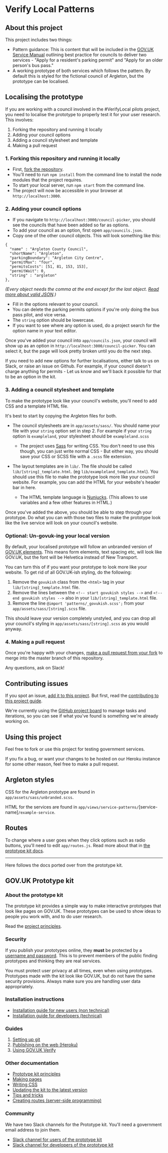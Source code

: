 # Verify Local Patterns

## About this project

This project includes two things:

  - Pattern guidance: This is content that will be included in the [GOV.UK Service Manual](https://gov.uk/service-manual) outlining best practice for councils to deliver two services - "Apply for a resident's parking permit" and "Apply for an older person's bus pass."
  - A working prototype of both services which follows the pattern. By default this is styled for the fictional council of Argleton, but the prototype can be localised.

## Localising the prototype

If you are working with a council involved in the #VerifyLocal pilots project, you need to localise the prototype to properly test it for your user research. This involves:

 1. Forking the repository and running it locally
 2. Adding your council options
 3. Adding a council stylesheet and template
 4. Making a pull request

### 1. Forking this repository and running it locally

 - First, [fork the repository](https://help.github.com/articles/fork-a-repo/).
 - You'll need to run `npm install` from the command line to install the node modules that the project requires.
 - To start your local server, run `npm start` from the command line.
 - The project will now be accessible in your browser at `http://localhost:3000`.

### 2. Adding your council options

 - If you navigate to `http://localhost:3000/council-picker`, you should see the councils that have been added so far as options.
 - To add your council as an option, first open `app/councils.json`.
 - Copy one of the other council objects. This will look something like this:

 ```
 {
   "name" : "Argleton County Council",
   "shortName": "Argleton",
   "parkingBoundary": "Argleton City Centre",
   "permitMax": "four",
   "permitsCosts": [51, 81, 153, 153],
   "permitWait": 0,
   "string" : "argleton"
 },
 ```
 *(Every object needs the comma at the end except for the last object. [Read more about valid JSON](https://en.wikipedia.org/wiki/JSON#Example).)*

 - Fill in the options relevant to your council.
 - You can delete the parking permits options if you're only doing the bus pass pilot, and vice versa.
 - The `string` option should be lowercase.
 - If you want to see where any option is used, do a project search for the option name in your text editor.

Once you've added your council into `app/councils.json`, your council will show up as an option in `http://localhost:3000/council-picker`. You can select it, but the page will look pretty broken until you do the next step.

If you need to add new options for further localisations, either talk to us on Slack, or raise an issue on Github. For example, if your council doesn't charge anything for permits - Let us know and we'll back it possible for that to be an option in the kit.

### 3. Adding a council stylesheet and template

To make the prototype look like your council's website, you'll need to add CSS and a template HTML file.

It's best to start by copying the Argleton files for both.

 - The council stylesheets are in `app/assets/sass/`. You should name your file with your `string` option set in step 2. For example if your `string` option is `exampleland`, your stylesheet should be `exampleland.scss`
   - The project uses [Sass](http://sass-lang.com/) for writing CSS. You don't need to use this though, you can just write normal CSS - But either way, you should save your CSS or SCSS file with a `.scss` file extension.

 - The layout templates are in `lib/`. The file should be called `lib/[string]_template.html`. (eg `lib/exampleland_template.html`). You should use this file to make the prototype look more like your council website. For example, you can add the HTML for your website's header bar in here.
   - The HTML template language is [Nunjucks](https://mozilla.github.io/nunjucks/). (This allows to use variables and a few other features in HTML.)

Once you've added the above, you should be able to step through your prototype. Do what you can with those two files to make the prototype look like the live service will look on your council's website.

### Optional: Un-govuk-ing your local version

By default, your localised prototype will follow an unbranded version of [GOV.UK elements](http://govuk-elements.herokuapp.com/). This means form elements, text spacing etc, will look like GOV.UK, but the font will be Helvetica instead of New Transport.

You can turn this of if you want your prototype to look more like your website. To get rid of all GOV.UK-ish styling, do the following:

 1. Remove the `govukish` class from the `<html>` tag in your `lib/[string]_template.html` file.
 2. Remove the lines between the `<!-- start govukish styles -->` and `<!-- end govukish styles -->` also in your `lib/[string]_template.html` file.
 3. Remove the line `@import 'patterns/_govukish.scss';` from your `app/assets/sass/[string].scss` file.

This should leave your version completely unstyled, and you can drop all your council's styling in `app/assets/sass/[string].scss` as you would anyway.

### 4. Making a pull request

Once you're happy with your changes, [make a pull request from your fork](https://help.github.com/articles/creating-a-pull-request-from-a-fork/) to merge into the master branch of this repository.

Any questions, ask on Slack!


## Contributing issues

If you spot an issue, [add it to this project](https://github.com/alphagov/verify-local-patterns/issues/new). But first, read the [contributing to this project guide](https://github.com/alphagov/verify-local-patterns/blob/master/CONTRIBUTING.md).

We're currently using the [GitHub project board](https://github.com/alphagov/verify-local-patterns/projects/1) to manage tasks and iterations, so you can see if what you've found is something we're already working on.

## Using this project

Feel free to fork or use this project for testing government services.

If you fix a bug, or want your changes to be hosted on our Heroku instance for some other reason, feel free to make a pull request.

## Argleton styles

CSS for the Argleton prototype are found in `app/assets/sass/unbranded.scss`.

HTML for the services are found in `app/views/service-patterns/`[service-name]`/example-service`.

## Routes

To change where a user goes when they click options such as radio buttons, you'll need to edit `app/routes.js`. Read more about that in [the prototype kit docs](https://govuk-prototype-kit.herokuapp.com/docs/creating-routes).

---

Here follows the docs ported over from the prototype kit.

## GOV.UK Prototype kit

### About the prototype kit

The prototype kit provides a simple way to make interactive prototypes that look like pages on GOV.UK. These prototypes can be used to show ideas to people you work with, and to do user research.

Read the [project principles](https://govuk-prototype-kit.herokuapp.com/docs/principles).

### Security

If you publish your prototypes online, they **must** be protected by a [username and password](https://govuk-prototype-kit.herokuapp.com/docs/publishing-on-heroku). This is to prevent members of the public finding prototypes and thinking they are real services.

You must protect user privacy at all times, even when using prototypes. Prototypes made with the kit look like GOV.UK, but do not have the same security provisions. Always make sure you are handling user data appropriately.

### Installation instructions

- [Installation guide for new users (non technical)](https://govuk-prototype-kit.herokuapp.com/docs/install/introduction)
- [Installation guide for developers (technical)](https://govuk-prototype-kit.herokuapp.com/docs/install/developer-install-instructions)

### Guides

1. [Setting up git](https://govuk-prototype-kit.herokuapp.com/docs/setting-up-git)
2. [Publishing on the web (Heroku)](https://govuk-prototype-kit.herokuapp.com/docs/publishing-on-heroku)
3. [Using GOV.UK Verify](https://govuk-prototype-kit.herokuapp.com/docs/using-verify)

### Other documentation

- [Prototype kit principles](https://govuk-prototype-kit.herokuapp.com/docs/principles)
- [Making pages](https://govuk-prototype-kit.herokuapp.com/docs/making-pages)
- [Writing CSS](https://govuk-prototype-kit.herokuapp.com/docs/writing-css)
- [Updating the kit to the latest version](https://govuk-prototype-kit.herokuapp.com/docs/updating-the-kit)
- [Tips and tricks](https://govuk-prototype-kit.herokuapp.com/docs/tips-and-tricks)
- [Creating routes (server-side programming)](https://govuk-prototype-kit.herokuapp.com/docs/creating-routes)

### Community

We have two Slack channels for the Prototype kit. You'll need a government email address to join them.

* [Slack channel for users of the prototype kit](https://ukgovernmentdigital.slack.com/messages/prototype-kit/)
* [Slack channel for developers of the prototype kit](https://ukgovernmentdigital.slack.com/messages/prototype-kit-dev/)
